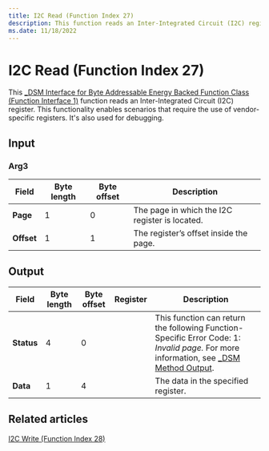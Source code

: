 ```yaml
---
title: I2C Read (Function Index 27)
description: This function reads an Inter-Integrated Circuit (I2C) register.
ms.date: 11/18/2022
---
```


# I2C Read (Function Index 27)

This [_DSM Interface for Byte Addressable Energy Backed Function Class (Function Interface 1)](-dsm-interface-for-byte-addressable-energy-backed-function-class--function-interface-1-.md) function reads an Inter-Integrated Circuit (I2C) register. This functionality enables scenarios that require the use of vendor-specific registers. It's also used for debugging.

## Input

### Arg3

| Field | Byte length | Byte offset | Description |
| ----- | ----------- | ----------- | ----------- |
| **Page**   | 1 | 0 | The page in which the I2C register is located. |
| **Offset** | 1 | 1 | The register’s offset inside the page. |

## Output

| Field | Byte length | Byte offset | Register | Description |
| ----- | ----------- | ----------- | -------- | ----------- |
| **Status**                   | 4 | 0 |  | This function can return the following Function-Specific Error Code: 1: *Invalid page.* For more information, see [_DSM Method Output](-dsm-interface-for-byte-addressable-energy-backed-function-class--function-interface-1-.md). |
| **Data** | 1 | 4 | | The data in the specified register. |

## Related articles

[I2C Write (Function Index 28)](i2c-write--function-index-28-.md)
